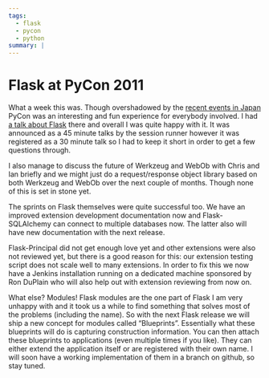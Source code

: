 ```yaml
---
tags:
  - flask
  - pycon
  - python
summary: |
---
```


# Flask at PyCon 2011

What a week this was.  Though overshadowed by the [recent events in Japan](http://en.wikipedia.org/wiki/2011_T%C5%8Dhoku_earthquake_and_tsunami)
PyCon was an interesting and fun experience for everybody involved.  I had
[a talk about Flask](/talks/) there and overall I was quite happy with
it.  It was announced as a 45 minute talks by the session runner however
it was registered as a 30 minute talk so I had to keep it short in order
to get a few questions through.

I also manage to discuss the future of Werkzeug and WebOb with Chris and
Ian briefly and we might just do a request/response object library based
on both Werkzeug and WebOb over the next couple of months.  Though none of
this is set in stone yet.

The sprints on Flask themselves were quite successful too.  We have an
improved extension development documentation now and Flask-SQLAlchemy can
connect to multiple databases now.  The latter also will have new
documentation with the next release.

Flask-Principal did not get enough love yet and other extensions were also
not reviewed yet, but there is a good reason for this: our extension
testing script does not scale well to many extensions.  In order to fix
this we now have a Jenkins installation running on a dedicated machine
sponsored by Ron DuPlain who will also help out with extension reviewing
from now on.

What else?  Modules!  Flask modules are the one part of Flask I am very
unhappy with and it took us a while to find something that solves most of
the problems (including the name).  So with the next Flask release we will
ship a new concept for modules called “Blueprints”.  Essentially what
these blueprints will do is capturing construction information.  You can
then attach these blueprints to applications (even multiple times if you
like).  They can either extend the application itself or are registered
with their own name.  I will soon have a working implementation of them in
a branch on github, so stay tuned.
